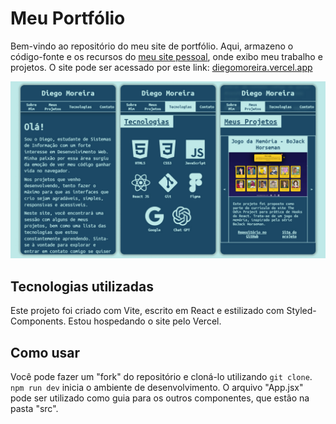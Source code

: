 # Meu Portfólio

Bem-vindo ao repositório do meu site de portfólio. Aqui, armazeno o código-fonte e os recursos do [meu site pessoal](https://diegomoreira.vercel.app/), onde exibo meu trabalho e projetos.
O site pode ser acessado por este link: [diegomoreira.vercel.app](https://diegomoreira.vercel.app/)

![image](./src/images/readme-screenshot.jpg)

## Tecnologias utilizadas

Este projeto foi criado com Vite, escrito em React e estilizado com Styled-Components.
Estou hospedando o site pelo Vercel.

## Como usar

Você pode fazer um "fork" do repositório e cloná-lo utilizando `git clone`. `npm run dev` inicia o ambiente de desenvolvimento. O arquivo "App.jsx" pode ser utilizado como guia para os outros componentes, que estão na pasta "src".
